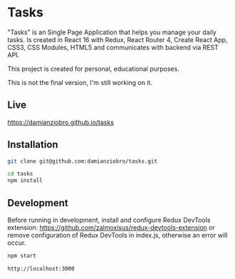 # Tasks

"Tasks" is an Single Page Application that helps you manage your daily tasks. Is created in React 16 with Redux, React Router 4, Create React App, CSS3, CSS Modules, HTML5 and communicates with backend via REST API.

This project is created for personal, educational purposes.

This is not the final version, I'm still working on it.

## Live

https://damianziobro.github.io/tasks

## Installation

```bash
git clone git@github.com:damianziobro/tasks.git
```

```bash
cd tasks
npm install
```

## Development

Before running in development, install and configure Redux DevTools extension: https://github.com/zalmoxisus/redux-devtools-extension or remove configuration of Redux DevTools in index.js, otherwise an error will occur.

```bash
npm start
```

```bash
http://localhost:3000
```